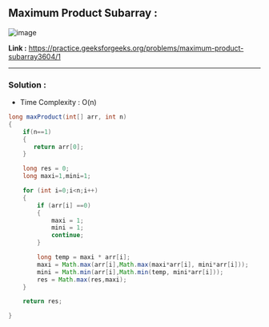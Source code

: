 ## Maximum Product Subarray :

![image](https://user-images.githubusercontent.com/23376002/180369930-2dbea853-0b82-4570-b3b5-5b0e0888b700.png)


**Link :** https://practice.geeksforgeeks.org/problems/maximum-product-subarray3604/1


--------------------------------------------------------------------------------------------------------------------------------------------------------


### Solution :

- Time Complexity : O(n)


```java
long maxProduct(int[] arr, int n) 
{
    if(n==1)
    {
       return arr[0];
    }

    long res = 0;
    long maxi=1,mini=1;

    for (int i=0;i<n;i++) 
    {
        if (arr[i] ==0) 
        {
            maxi = 1;
            mini = 1;
            continue;
        }

        long temp = maxi * arr[i];
        maxi = Math.max(arr[i],Math.max(maxi*arr[i], mini*arr[i]));
        mini = Math.min(arr[i],Math.min(temp, mini*arr[i]));
        res = Math.max(res,maxi);
    }

    return res;

}

```




